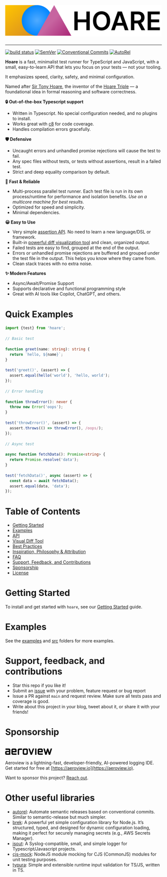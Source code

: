 <picture>
    <source srcset="docs/hoare-logo.svg" media="(prefers-color-scheme: dark)">
    <source srcset="docs/hoare-logo-dark.svg" media="(prefers-color-scheme: light)">
    <img src="docs/hoare-logo-dark.svg" alt="Logo" style="margin: 0 0 10px" size="250">
</picture>

---

[![build status](https://github.com/mhweiner/hoare/actions/workflows/release.yml/badge.svg)](https://github.com/mhweiner/hoare/actions)
[![SemVer](https://img.shields.io/badge/SemVer-2.0.0-blue)]()
[![Conventional Commits](https://img.shields.io/badge/Conventional%20Commits-1.0.0-yellow.svg)](https://conventionalcommits.org)
[![AutoRel](https://img.shields.io/badge/v2-AutoRel?label=AutoRel&labelColor=0ab5fc&color=grey&link=https%3A%2F%2Fgithub.com%2Fmhweiner%2Fautorel)](https://github.com/mhweiner/autorel)

**Hoare** is a fast, minimalist test runner for TypeScript and JavaScript, with a small, easy-to-learn API that lets you focus on your tests — not your tooling.

It emphasizes speed, clarity, safety, and minimal configuration.

Named after [Sir Tony Hoare](https://en.wikipedia.org/wiki/Tony_Hoare), the inventor of the [Hoare Triple](https://en.wikipedia.org/wiki/Hoare_logic) — a foundational idea in formal reasoning and software correctness.

**🔒 Out-of-the-box Typescript support**
- Written in Typescript. No special configuration needed, and no plugins to install. 
- Works great with [c8](https://github.com/bcoe/c8) for code coverage.
- Handles compilation errors gracefully.

**🛡 Defensive**
- Uncaught errors and unhandled promise rejections will cause the test to fail.
- Any spec files without tests, or tests without assertions, result in a failed test.
- Strict and deep equality comparison by default.

**🚀 Fast & Reliable**
- Multi-process parallel test runner. Each test file is run in its own process/runtime for performance and isolation benefits. _Use on a multicore machine for best results._
- Optimized for speed and simplicity.
- Minimal dependencies.

**😀 Easy to Use**
- Very simple [assertion API](docs/api.md). No need to learn a new language/DSL or framework.
- Built-in [powerful diff visualization tool](#visual-diff-tool) and clean, organized output.
- Failed tests are easy to find, grouped at the end of the output.
- Errors or unhandled promise rejections are buffered and grouped under the test file in the output. This helps you know where they came from.
- Clean stack traces with no extra noise.

**✨ Modern Features**
- Async/Await/Promise Support
- Supports declarative and functional programming style
- Great with AI tools like Copilot, ChatGPT, and others.

# Quick Examples

```typescript
import {test} from 'hoare';

// Basic test

function greet(name: string): string {
  return `hello, ${name}`;
}

test('greet()', (assert) => {
  assert.equal(hello('world'), 'hello, world');
});

// Error handling

function throwError(): never {
  throw new Error('oops');
}

test('throwError()', (assert) => {
  assert.throws(() => throwError(), /oops/);
});

// Async test

async function fetchData(): Promise<string> {
  return Promise.resolve('data');
}

test('fetchData()', async (assert) => {
  const data = await fetchData();
  assert.equal(data, 'data');
});
```

# Table of Contents

- [Getting Started](docs/gettingStarted.md)
- [Examples](#examples)
- [API](docs/api.md)
- [Visual Diff Tool](docs/visualDiff.md)
- [Best Practices](docs/bestPractices.md)
- [Inspiration, Philosophy & Attribution](docs/inspiration.md)
- [FAQ](docs/faq.md)
- [Support, Feedback, and Contributions](#support-feedback-and-contributions)
- [Sponsorship](#sponsorship)
- [License](LICENSE)

# Getting Started

To install and get started with `hoare`, see our [Getting Started](docs/gettingStarted.md) guide.

# Examples

See the [examples](examples) and [src](src) folders for more examples.

# Support, feedback, and contributions

- Star this repo if you like it!
- Submit an [issue](https://github.com/mhweiner/hoare/issues) with your problem, feature request or bug report
- Issue a PR against `main` and request review. Make sure all tests pass and coverage is good.
- Write about this project in your blog, tweet about it, or share it with your friends!

# Sponsorship
<br>
<picture>
    <source srcset="docs/aeroview-white.svg" media="(prefers-color-scheme: dark)">
    <source srcset="docs/aeroview-black.svg" media="(prefers-color-scheme: light)">
    <img src="docs/aeroview-black.svg" alt="Logo" height="20">
</picture>
<br>

Aeroview is a lightning-fast, developer-friendly, AI-powered logging IDE. Get started for free at [https://aeroview.io](https://aeroview.io).

Want to sponsor this project? [Reach out](mailto:mhweiner234@gmail.com?subject=I%20want%20to%20sponsor%20hoare).

# Other useful libraries

- [autorel](https://github.com/mhweiner/autorel): Automate semantic releases based on conventional commits. Similar to semantic-release but much simpler.
- [brek](https://github.com/mhweiner/brek): A powerful yet simple configuration library for Node.js. It’s structured, typed, and designed for dynamic configuration loading, making it perfect for securely managing secrets (e.g., AWS Secrets Manager).
- [jsout](https://github.com/mhweiner/jsout): A Syslog-compatible, small, and simple logger for Typescript/Javascript projects.
- [cjs-mock](https://github.com/mhweiner/cjs-mock): NodeJS module mocking for CJS (CommonJS) modules for unit testing purposes.
- [typura](https://github.com/aeroview/typura): Simple and extensible runtime input validation for TS/JS, written in TS.
